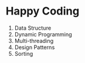 # Happy Coding
1. Data Structure 
1. Dynamic Programming
1. Multi-threading
1. Design Patterns
1. Sorting
